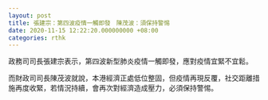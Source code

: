 ```yaml
---
layout: post
title: 張建宗：第四波疫情一觸即發　陳茂波：須保持警惕
date: 2020-11-15 12:22:20.000000000 +08:00
categories: rthk
---
```


政務司司長張建宗表示，第四波新型肺炎疫情一觸即發，應對疫情宜緊不宜鬆。

而財政司司長陳茂波就說，本港經濟正處低位整固，但疫情再現反覆，社交距離措施再度收緊，若情況持續，會再次對經濟造成壓力，必須保持警惕。
